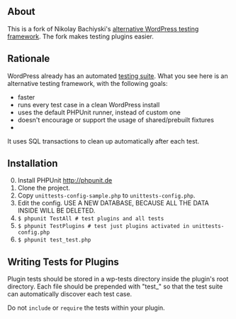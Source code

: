 ## About

This is a fork of Nikolay Bachiyski's [alternative WordPress testing framework](https://github.com/nb/wordpress-tests). The fork makes testing plugins easier.

## Rationale

WordPress already has an automated [testing suite](http://unit-tests.trac.wordpress.org/). What you see here is an alternative testing framework, with the following goals:

* faster
* runs every test case in a clean WordPress install
* uses the default PHPUnit runner, instead of custom one
* doesn't encourage or support the usage of shared/prebuilt fixtures
* 

It uses SQL transactions to clean up automatically after each test.

## Installation

0. Install PHPUnit http://phpunit.de
1. Clone the project.
2. Copy `unittests-config-sample.php` to `unittests-config.php`.
3. Edit the config. USE A NEW DATABASE, BECAUSE ALL THE DATA INSIDE WILL BE DELETED.
4. `$ phpunit TestAll # test plugins and all tests`
5. `$ phpunit TestPlugins # test just plugins activated in unittests-config.php`
6. `$ phpunit test_test.php`

## Writing Tests for Plugins

Plugin tests should be stored in a wp-tests directory inside the plugin's root directory. Each file should be prepended with "test_" so that the test suite can automatically discover each test case.

Do not `include` or `require` the tests within your plugin.
